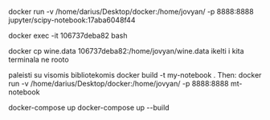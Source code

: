 docker run -v /home/darius/Desktop/docker:/home/jovyan/ -p 8888:8888 jupyter/scipy-notebook:17aba6048f44



docker exec -it 106737deba82 bash

docker cp wine.data 106737deba82:/home/jovyan/wine.data	
ikelti i kita terminala ne rooto

paleisti su visomis bibliotekomis
docker build -t my-notebook .
Then:
docker run -v /home/darius/Desktop/docker:/home/jovyan/ -p 8888:8888 mt-notebook

docker-compose up
docker-compose up --build